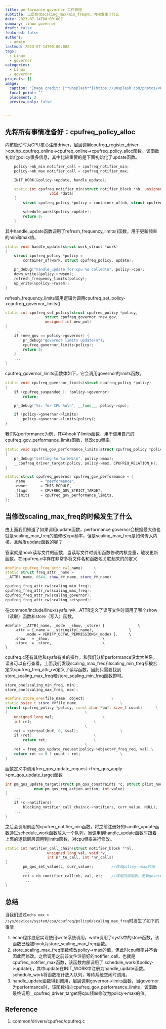 ```yaml
---
title: performance governor 工作原理
subtitle: 上层修改scaling_max/min_freq时，内核发生了什么
date: 2023-07-14T00:00:00Z
summary: linux governor
draft: false
featured: false
authors:
  - admin
lastmod: 2023-07-14T00:00:00Z
tags:
  - Linux
  - governor
categories:
  - Linux
  - governor
projects: []
image:
  caption: "Image credit: [**Unsplash**](https://unsplash.com/photos/vOTBmRh3-7I)"
  focal_point: ""
  placement: 2
  preview_only: false


---
```


## 先将所有事情准备好：cpufreq_policy_alloc

内核启动时为CPU核心注册driver，层层调用cpufreq_register_driver->cpuhp_cpufreq_online->cpufreq_online->cpufreq_policy_alloc函数。该函数初始化policy很多信息，其中比较重要的是下面初始化了update函数。

```c++
	policy->nb_min.notifier_call = cpufreq_notifier_min;
	policy->nb_max.notifier_call = cpufreq_notifier_max;

	INIT_WORK(&policy->update, handle_update);

    static int cpufreq_notifier_min(struct notifier_block *nb, unsigned long freq,
                    void *data)
    {
        struct cpufreq_policy *policy = container_of(nb, struct cpufreq_policy, nb_min);

        schedule_work(&policy->update);
        return 0;
    }
```

其中handle_update函数调用了refresh_frequency_limits()函数，用于更新频率的min和max值。

```c++
static void handle_update(struct work_struct *work)
{
	struct cpufreq_policy *policy =
		container_of(work, struct cpufreq_policy, update);

	pr_debug("handle_update for cpu %u called\n", policy->cpu);
	down_write(&policy->rwsem);
	refresh_frequency_limits(policy);
	up_write(&policy->rwsem);
}
```

refresh_frequency_limits调用逻辑为调用cpufreq_set_policy->cpufreq_governor_limits()

```c++
static int cpufreq_set_policy(struct cpufreq_policy *policy,
			      struct cpufreq_governor *new_gov,
			      unsigned int new_pol)
{
	...
	if (new_gov == policy->governor) {
		pr_debug("governor limits update\n");
		cpufreq_governor_limits(policy);
		return 0;
	}
	...	
}
```

cpufreq_governor_limits函数体如下，它会调用governor的limits函数。

```c++
static void cpufreq_governor_limits(struct cpufreq_policy *policy)
{
	if (cpufreq_suspended || !policy->governor)
		return;

	pr_debug("%s: for CPU %u\n", __func__, policy->cpu);

	if (policy->governor->limits)
		policy->governor->limits(policy);
}
```

我们以performance为例，其中hook了limits函数，用于调用自己的cpufreq_gov_performance_limits函数，修改cpu频率。

```c++
static void cpufreq_gov_performance_limits(struct cpufreq_policy *policy)
{
	pr_debug("setting to %u kHz\n", policy->max);
	__cpufreq_driver_target(policy, policy->max, CPUFREQ_RELATION_H);
}

static struct cpufreq_governor cpufreq_gov_performance = {
	.name		= "performance",
	.owner		= THIS_MODULE,
	.flags		= CPUFREQ_GOV_STRICT_TARGET,
	.limits		= cpufreq_gov_performance_limits,
};

```

## 当修改scaling_max_freq的时候发生了什么

由上面我们知道了如果调用update函数，performance governor会根据最大值也就是scaling_max_freq的值修改cpu频率，但是scaling_max_freq是如何传入内核，且触发update函数的呢？

答案就是hook读写文件的函数，当读写文件时调用函数修改内核变量，触发更新函数。在cpufreq.c中存在非常多将文件名和函数名关联起来的的定义

```c++
#define cpufreq_freq_attr_rw(_name)		\
static struct freq_attr _name =			\
__ATTR(_name, 0644, show_##_name, store_##_name)

cpufreq_freq_attr_rw(scaling_min_freq);
cpufreq_freq_attr_rw(scaling_max_freq);
cpufreq_freq_attr_rw(scaling_governor);
cpufreq_freq_attr_rw(scaling_setspeed);
```

在common/include/linux/sysfs.h中__ATTR定义了读写文件时调用了哪个show（读取）函数和store（写入）函数。

```
#define __ATTR(_name, _mode, _show, _store) {				\
	.attr = {.name = __stringify(_name),				\
		 .mode = VERIFY_OCTAL_PERMISSIONS(_mode) },		\
	.show	= _show,						\
	.store	= _store,						\
}
```

cpufreq.c还有其他和sysfs有关的操作，和我们分析performance没太大关系，读者可以自行查看。上面我们发现scaling_max_freq和scaling_min_freq都被宏定义cpufreq_freq_attr_rw定义了读写函数，因此只需要找到store_scaling_max_freq和store_scaling_min_freq函数即可。

```c++
store_one(scaling_min_freq, min);
store_one(scaling_max_freq, max);

#define store_one(file_name, object)			\
static ssize_t store_##file_name					\
(struct cpufreq_policy *policy, const char *buf, size_t count)		\
{									\
	unsigned long val;						\
	int ret;							\
									\
	ret = kstrtoul(buf, 0, &val);					\
	if (ret)							\
		return ret;						\
									\
	ret = freq_qos_update_request(policy->object##_freq_req, val);\
	return ret >= 0 ? count : ret;					\
}
```

函数定义中调用freq_qos_update_request->freq_qos_apply->pm_qos_update_target函数

```c++
int pm_qos_update_target(struct pm_qos_constraints *c, struct plist_node *node,
			 enum pm_qos_req_action action, int value)
{
	...
	if (c->notifiers)
		blocking_notifier_call_chain(c->notifiers, curr_value, NULL);
	...
}

```

之后会调用前面的cpufreq_notifier_min函数，将之前注册好的handle_update函数通过schedule_work函数放入一个队列，当调用到handle_update函数时跟着上面的逻辑层层调用到limits函数，对cpu频率进行修改。

```c++
static int notifier_call_chain(struct notifier_block **nl,
			       unsigned long val, void *v,
			       int nr_to_call, int *nr_calls)
{
    	pm_qos_set_value(c, curr_value);		//修改policy->max的值
		...
		ret = nb->notifier_call(nb, val, v);	//调用回调函数，更新governor
		...
}
```

## 总结

当我们通过```echo xxx > /sys/devices/system/cpu/cpufreq/policy0/scaling_max_freq```时发生了如下的事情

1. echo程序底层实现使用write系统调用，write调用了sysfs中的store函数，该函数已经被hook为store_scaling_max_freq函数。
2. store_scaling_max_freq函数修改policy->max的值，但此时cpu频率并不会因此而修改。之后调用之前该文件注册好的notifier_call，也就是cpufreq_notifier_max函数，该函数内部调用了 schedule_work(&policy->update);，其中update在INIT_WORK中注册为handle_update函数。schedule_work将函数指针放入队列，等待系统空闲时调用。
3. handle_update函数得到调用，层层调用governor->limits函数，当governor为performance时，该函数指向cpufreq_gov_performance_limits，该函数最终调用__cpufreq_driver_target将cpu频率修改为policy->max的值。

## Reference

1. common/drivers/cpufreq/cpufreq.c